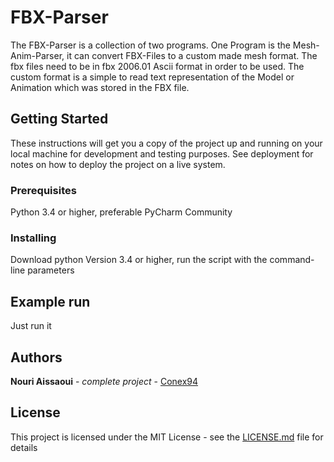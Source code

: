# FBX-Parser

The FBX-Parser is a collection of two programs.
One Program is the Mesh-Anim-Parser, it can convert FBX-Files to a custom
made mesh format. The fbx files need to be in fbx 2006.01 Ascii format in order to be used.
The custom format is a simple to read text representation of the Model or Animation 
which was stored in the FBX file.

## Getting Started

These instructions will get you a copy of the project up and running on your local machine for development and testing purposes. See deployment for notes on how to deploy the project on a live system.

### Prerequisites

Python 3.4 or higher, preferable PyCharm Community

### Installing

Download python Version 3.4 or higher, run the script with the command-line parameters

## Example run

Just run it
## Authors

**Nouri Aissaoui** - *complete project* - [Conex94](https://github.com/conex94)

## License

This project is licensed under the MIT License - see the [LICENSE.md](LICENSE.md) file for details

